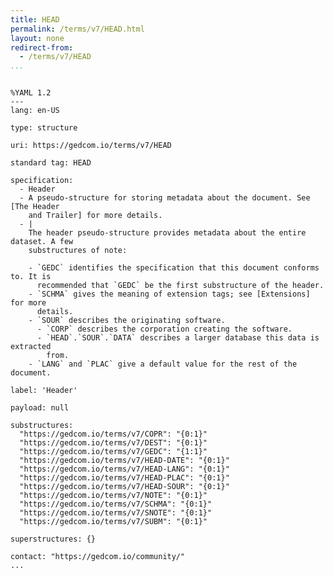 ```yaml
---
title: HEAD
permalink: /terms/v7/HEAD.html
layout: none
redirect-from:
  - /terms/v7/HEAD
...
```


```

%YAML 1.2
---
lang: en-US

type: structure

uri: https://gedcom.io/terms/v7/HEAD

standard tag: HEAD

specification:
  - Header
  - A pseudo-structure for storing metadata about the document. See [The Header
    and Trailer] for more details.
  - |
    The header pseudo-structure provides metadata about the entire dataset. A few
    substructures of note:
    
    - `GEDC` identifies the specification that this document conforms to. It is
      recommended that `GEDC` be the first substructure of the header.
    - `SCHMA` gives the meaning of extension tags; see [Extensions] for more
      details.
    - `SOUR` describes the originating software.
      - `CORP` describes the corporation creating the software.
      - `HEAD`.`SOUR`.`DATA` describes a larger database this data is extracted
        from.
    - `LANG` and `PLAC` give a default value for the rest of the document.

label: 'Header'

payload: null

substructures:
  "https://gedcom.io/terms/v7/COPR": "{0:1}"
  "https://gedcom.io/terms/v7/DEST": "{0:1}"
  "https://gedcom.io/terms/v7/GEDC": "{1:1}"
  "https://gedcom.io/terms/v7/HEAD-DATE": "{0:1}"
  "https://gedcom.io/terms/v7/HEAD-LANG": "{0:1}"
  "https://gedcom.io/terms/v7/HEAD-PLAC": "{0:1}"
  "https://gedcom.io/terms/v7/HEAD-SOUR": "{0:1}"
  "https://gedcom.io/terms/v7/NOTE": "{0:1}"
  "https://gedcom.io/terms/v7/SCHMA": "{0:1}"
  "https://gedcom.io/terms/v7/SNOTE": "{0:1}"
  "https://gedcom.io/terms/v7/SUBM": "{0:1}"

superstructures: {}

contact: "https://gedcom.io/community/"
...

```
